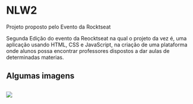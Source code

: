 # NLW2
Projeto proposto pelo Evento da Rocktseat

Segunda Edição do evento da Reocktseat na qual o projeto da vez é, uma aplicação usando HTML, CSS e JavaScript, na criação de uma plataforma onde alunos possa encontrar professores dispostos a dar aulas de determinadas materias.

<h2>Algumas imagens<h2>
<img src="/imagem-redme/index.png">
